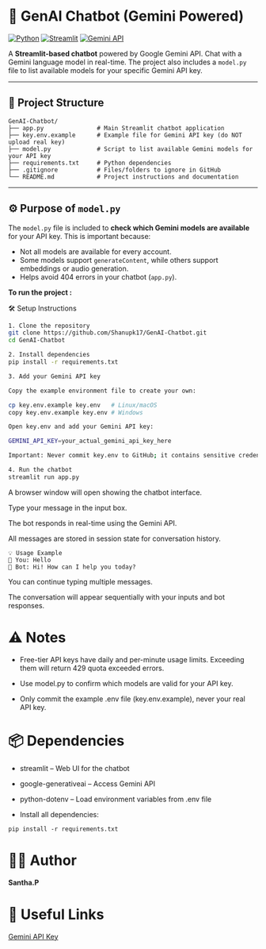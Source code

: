 # 🤖 GenAI Chatbot (Gemini Powered)

[![Python](https://img.shields.io/badge/Python-3.12-blue)](https://www.python.org/)
[![Streamlit](https://img.shields.io/badge/Streamlit-✔️-green)](https://streamlit.io/)
[![Gemini API](https://img.shields.io/badge/Gemini-API-orange)](https://ai.google.com/)

A **Streamlit-based chatbot** powered by Google Gemini API. Chat with a Gemini language model in real-time. The project also includes a `model.py` file to list available models for your specific Gemini API key.

---

## 📂 Project Structure

```text
GenAI-Chatbot/
├── app.py               # Main Streamlit chatbot application
├── key.env.example      # Example file for Gemini API key (do NOT upload real key)
├── model.py             # Script to list available Gemini models for your API key
├── requirements.txt     # Python dependencies
├── .gitignore           # Files/folders to ignore in GitHub
└── README.md            # Project instructions and documentation
```


---

## ⚙️ Purpose of `model.py`

The `model.py` file is included to **check which Gemini models are available** for your API key. This is important because:

- Not all models are available for every account.  
- Some models support `generateContent`, while others support embeddings or audio generation.  
- Helps avoid 404 errors in your chatbot (`app.py`).  

**To run the project :**

🛠 Setup Instructions
```bash
1. Clone the repository
git clone https://github.com/Shanupk17/GenAI-Chatbot.git
cd GenAI-Chatbot

2. Install dependencies
pip install -r requirements.txt

3. Add your Gemini API key

Copy the example environment file to create your own:

cp key.env.example key.env   # Linux/macOS
copy key.env.example key.env # Windows

Open key.env and add your Gemini API key:

GEMINI_API_KEY=your_actual_gemini_api_key_here

Important: Never commit key.env to GitHub; it contains sensitive credentials.

4. Run the chatbot
streamlit run app.py
```

A browser window will open showing the chatbot interface.

Type your message in the input box.

The bot responds in real-time using the Gemini API.

All messages are stored in session state for conversation history.
```
💡 Usage Example
🧑 You: Hello
🤖 Bot: Hi! How can I help you today?

```
You can continue typing multiple messages.

The conversation will appear sequentially with your inputs and bot responses.

# ⚠️ Notes

- Free-tier API keys have daily and per-minute usage limits. Exceeding them will return 429 quota exceeded errors.

- Use model.py to confirm which models are valid for your API key.

- Only commit the example .env file (key.env.example), never your real API key.

# 📦 Dependencies

- streamlit – Web UI for the chatbot

- google-generativeai – Access Gemini API

- python-dotenv – Load environment variables from .env file

- Install all dependencies:
```
pip install -r requirements.txt
```

# 👨‍💻 Author

**Santha.P**

# 🔗 Useful Links

[Gemini API Key](https://aistudio.google.com/apikey)


